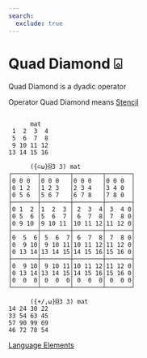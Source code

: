 ```yaml
---
search:
  exclude: true
---
```

<h1 class="heading"><span class="name">Quad Diamond</span> <span class="command">⌺</span></h1>


Quad Diamond is a dyadic operator

Operator Quad Diamond means
[Stencil](../primitive-operators/stencil.md)
```apl

      mat
 1  2  3  4
 5  6  7  8
 9 10 11 12
13 14 15 16
      
      ({⊂⍵}⌺3 3) mat
┌───────┬────────┬────────┬───────┐
│0 0 0  │0 0 0   │0 0 0   │0 0 0  │
│0 1 2  │1 2 3   │2 3 4   │3 4 0  │
│0 5 6  │5 6 7   │6 7 8   │7 8 0  │
├───────┼────────┼────────┼───────┤
│0 1  2 │1  2  3 │ 2  3  4│ 3  4 0│
│0 5  6 │5  6  7 │ 6  7  8│ 7  8 0│
│0 9 10 │9 10 11 │10 11 12│11 12 0│
├───────┼────────┼────────┼───────┤
│0  5  6│ 5  6  7│ 6  7  8│ 7  8 0│
│0  9 10│ 9 10 11│10 11 12│11 12 0│
│0 13 14│13 14 15│14 15 16│15 16 0│
├───────┼────────┼────────┼───────┤
│0  9 10│ 9 10 11│10 11 12│11 12 0│
│0 13 14│13 14 15│14 15 16│15 16 0│
│0  0  0│ 0  0  0│ 0  0  0│ 0  0 0│
└───────┴────────┴────────┴───────┘

      ({+/,⍵}⌺3 3) mat
14 24 30 22
33 54 63 45
57 90 99 69
46 72 78 54
```
[Language Elements](./language-elements.md)


